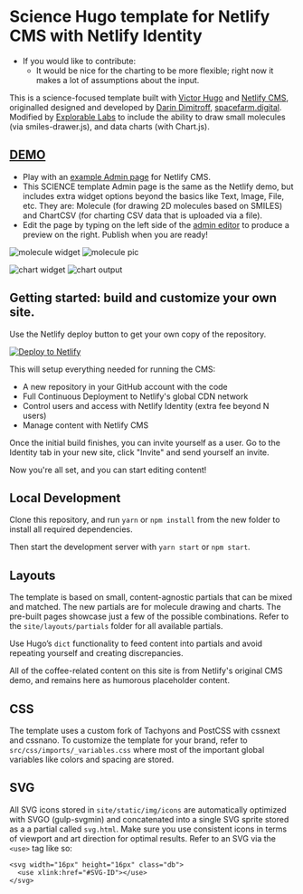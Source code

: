 # Science Hugo template for Netlify CMS with Netlify Identity

* If you would like to contribute:
  * It would be nice for the charting to be more flexible; right now it makes a lot of assumptions about the input.

This is a science-focused template built with [Victor Hugo](https://github.com/netlify/victor-hugo) and [Netlify CMS](https://github.com/netlify/netlify-cms), originalled designed and developed by [Darin Dimitroff](http://www.darindimitroff.com/), [spacefarm.digital](https://www.spacefarm.digital). Modified by [Explorable Labs](https://www.explorablelabs.com) to include the ability to draw small molecules (via smiles-drawer.js), and data charts (with Chart.js).

## [DEMO](https://science-cms-demo.netlify.com)
* Play with an [example Admin page](https://cms-demo.netlify.com/#/collections/posts) for Netlify CMS.
* This SCIENCE template Admin page is the same as the Netlify demo, but includes extra widget options beyond the basics like Text, Image, File, etc. They are: Molecule (for drawing 2D molecules based on SMILES) and ChartCSV (for charting CSV data that is uploaded via a file). 
* Edit the page by typing on the left side of the [admin editor](https://user-images.githubusercontent.com/45920345/56070185-51e61e80-5d3b-11e9-977f-525177004b43.png) to produce a preview on the right. Publish when you are ready!

![molecule widget](https://user-images.githubusercontent.com/45920345/56252021-b6bab500-606a-11e9-8fbd-55ecb1057072.png) 
![molecule pic](https://user-images.githubusercontent.com/45920345/56250202-786dc780-6063-11e9-991d-c0572a5a91c8.png)

![chart widget](https://user-images.githubusercontent.com/45920345/56251911-3bf19a00-606a-11e9-9fba-2b21da25012e.png)
![chart output](https://user-images.githubusercontent.com/45920345/56251912-3bf19a00-606a-11e9-8e71-dab8f9a13bdf.png)

## Getting started: build and customize your own site.

Use the Netlify deploy button to get your own copy of the repository. 

[![Deploy to Netlify](https://www.netlify.com/img/deploy/button.svg)](https://app.netlify.com/start/deploy?repository=https://github.com/explorablelabs/science-cms/)

This will setup everything needed for running the CMS:

* A new repository in your GitHub account with the code
* Full Continuous Deployment to Netlify's global CDN network
* Control users and access with Netlify Identity (extra fee beyond N users)
* Manage content with Netlify CMS

Once the initial build finishes, you can invite yourself as a user. Go to the Identity tab in your new site, click "Invite" and send yourself an invite.

Now you're all set, and you can start editing content!

## Local Development

Clone this repository, and run `yarn` or `npm install` from the new folder to install all required dependencies.

Then start the development server with `yarn start` or `npm start`.

## Layouts

The template is based on small, content-agnostic partials that can be mixed and matched. The new partials are for molecule drawing and charts. The pre-built pages showcase just a few of the possible combinations. Refer to the `site/layouts/partials` folder for all available partials.

Use Hugo’s `dict` functionality to feed content into partials and avoid repeating yourself and creating discrepancies.

All of the coffee-related content on this site is from Netlify's original CMS demo, and remains here as humorous placeholder content.

## CSS

The template uses a custom fork of Tachyons and PostCSS with cssnext and cssnano. To customize the template for your brand, refer to `src/css/imports/_variables.css` where most of the important global variables like colors and spacing are stored.

## SVG

All SVG icons stored in `site/static/img/icons` are automatically optimized with SVGO (gulp-svgmin) and concatenated into a single SVG sprite stored as a a partial called `svg.html`. Make sure you use consistent icons in terms of viewport and art direction for optimal results. Refer to an SVG via the `<use>` tag like so:

```
<svg width="16px" height="16px" class="db">
  <use xlink:href="#SVG-ID"></use>
</svg>
```

